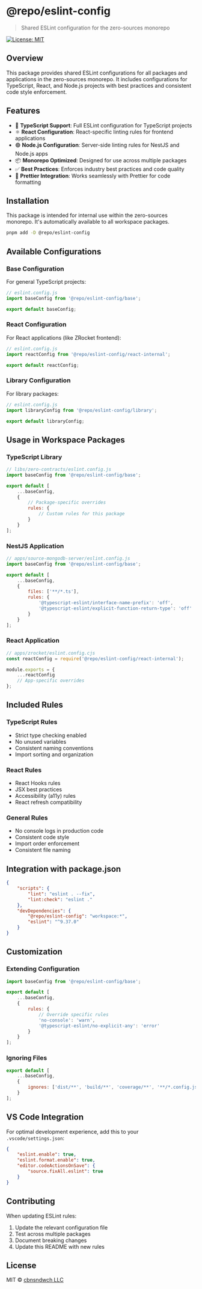 # @repo/eslint-config

> Shared ESLint configuration for the zero-sources monorepo

[![License: MIT](https://img.shields.io/badge/License-MIT-green.svg)](https://github.com/cbnsndwch/zero-sources/blob/main/LICENSE.md)

## Overview

This package provides shared ESLint configurations for all packages and applications in the zero-sources monorepo. It includes configurations for TypeScript, React, and Node.js projects with best practices and consistent code style enforcement.

## Features

- 🔧 **TypeScript Support**: Full ESLint configuration for TypeScript projects
- ⚛️ **React Configuration**: React-specific linting rules for frontend applications
- 🟢 **Node.js Configuration**: Server-side linting rules for NestJS and Node.js apps
- 📦 **Monorepo Optimized**: Designed for use across multiple packages
- ✅ **Best Practices**: Enforces industry best practices and code quality
- 🎨 **Prettier Integration**: Works seamlessly with Prettier for code formatting

## Installation

This package is intended for internal use within the zero-sources monorepo. It's automatically available to all workspace packages.

```bash
pnpm add -D @repo/eslint-config
```

## Available Configurations

### Base Configuration

For general TypeScript projects:

```javascript
// eslint.config.js
import baseConfig from '@repo/eslint-config/base';

export default baseConfig;
```

### React Configuration

For React applications (like ZRocket frontend):

```javascript
// eslint.config.js
import reactConfig from '@repo/eslint-config/react-internal';

export default reactConfig;
```

### Library Configuration

For library packages:

```javascript
// eslint.config.js
import libraryConfig from '@repo/eslint-config/library';

export default libraryConfig;
```

## Usage in Workspace Packages

### TypeScript Library

```javascript
// libs/zero-contracts/eslint.config.js
import baseConfig from '@repo/eslint-config/base';

export default [
    ...baseConfig,
    {
        // Package-specific overrides
        rules: {
            // Custom rules for this package
        }
    }
];
```

### NestJS Application

```javascript
// apps/source-mongodb-server/eslint.config.js
import baseConfig from '@repo/eslint-config/base';

export default [
    ...baseConfig,
    {
        files: ['**/*.ts'],
        rules: {
            '@typescript-eslint/interface-name-prefix': 'off',
            '@typescript-eslint/explicit-function-return-type': 'off'
        }
    }
];
```

### React Application

```javascript
// apps/zrocket/eslint.config.cjs
const reactConfig = require('@repo/eslint-config/react-internal');

module.exports = {
    ...reactConfig
    // App-specific overrides
};
```

## Included Rules

### TypeScript Rules

- Strict type checking enabled
- No unused variables
- Consistent naming conventions
- Import sorting and organization

### React Rules

- React Hooks rules
- JSX best practices
- Accessibility (a11y) rules
- React refresh compatibility

### General Rules

- No console logs in production code
- Consistent code style
- Import order enforcement
- Consistent file naming

## Integration with package.json

```json
{
    "scripts": {
        "lint": "eslint . --fix",
        "lint:check": "eslint ."
    },
    "devDependencies": {
        "@repo/eslint-config": "workspace:*",
        "eslint": "^9.37.0"
    }
}
```

## Customization

### Extending Configuration

```javascript
import baseConfig from '@repo/eslint-config/base';

export default [
    ...baseConfig,
    {
        rules: {
            // Override specific rules
            'no-console': 'warn',
            '@typescript-eslint/no-explicit-any': 'error'
        }
    }
];
```

### Ignoring Files

```javascript
export default [
    ...baseConfig,
    {
        ignores: ['dist/**', 'build/**', 'coverage/**', '**/*.config.js']
    }
];
```

## VS Code Integration

For optimal development experience, add this to your `.vscode/settings.json`:

```json
{
    "eslint.enable": true,
    "eslint.format.enable": true,
    "editor.codeActionsOnSave": {
        "source.fixAll.eslint": true
    }
}
```

## Contributing

When updating ESLint rules:

1. Update the relevant configuration file
2. Test across multiple packages
3. Document breaking changes
4. Update this README with new rules

## License

MIT © [cbnsndwch LLC](https://cbnsndwch.io)
